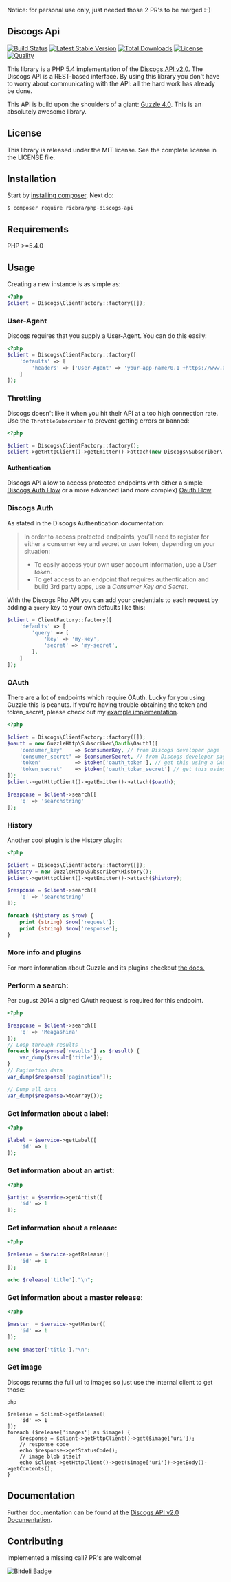 Notice: for personal use only, just needed those 2 PR's to be merged :-)


## Discogs Api

[![Build Status](https://secure.travis-ci.org/ricbra/php-discogs-api.png)](http://travis-ci.org/ricbra/php-discogs-api)
[![Latest Stable Version](https://poser.pugx.org/ricbra/php-discogs-api/v/stable.svg)](https://packagist.org/packages/ricbra/php-discogs-api)
[![Total Downloads](https://poser.pugx.org/ricbra/php-discogs-api/downloads.png)](https://packagist.org/packages/ricbra/php-discogs-api)
[![License](https://poser.pugx.org/ricbra/php-discogs-api/license.png)](https://packagist.org/packages/ricbra/php-discogs-api)
[![Quality](https://scrutinizer-ci.com/g/ricbra/php-discogs-api/badges/quality-score.png)](https://scrutinizer-ci.com/g/ricbra/php-discogs-api/)

This library is a PHP 5.4 implementation of the [Discogs API v2.0.](http://www.discogs.com/developers/index.html)
The Discogs API is a REST-based interface. By using this library you don't have to worry about communicating with the
API: all the hard work has already be done.

This API is build upon the shoulders of a giant: [Guzzle 4.0](http://guzzle.readthedocs.org/en/latest/). This is an absolutely awesome library.

## License
This library is released under the MIT license. See the complete license in the LICENSE file.

## Installation
Start by [installing composer](http://getcomposer.org/doc/01-basic-usage.md#installation).
Next do:

    $ composer require ricbra/php-discogs-api

## Requirements
PHP >=5.4.0

## Usage
Creating a new instance is as simple as:

```php
<?php
$client = Discogs\ClientFactory::factory([]);
```

### User-Agent
Discogs requires that you supply a User-Agent. You can do this easily:

```php
<?php
$client = Discogs\ClientFactory::factory([
    'defaults' => [
        'headers' => ['User-Agent' => 'your-app-name/0.1 +https://www.awesomesite.com'],
    ]
]);
```

### Throttling
Discogs doesn't like it when you hit their API at a too high connection rate. Use the <code>ThrottleSubscriber</code> to
prevent getting errors or banned:

```php
<?php

$client = Discogs\ClientFactory::factory();
$client->getHttpClient()->getEmitter()->attach(new Discogs\Subscriber\ThrottleSubscriber());

```

#### Authentication

Discogs API allow to access protected endpoints with either a simple [Discogs Auth Flow](https://www.discogs.com/developers/#page:authentication,header:authentication-discogs-auth-flow) or a more advanced (and more complex) [Oauth Flow](https://www.discogs.com/developers/#page:authentication,header:authentication-oauth-flow)

### Discogs Auth

As stated in the Discogs Authentication documentation:
> In order to access protected endpoints, you’ll need to register for either a consumer key and secret or user token, depending on your situation:
> - To easily access your own user account information, use a *User token*.
> - To get access to an endpoint that requires authentication and build 3rd party apps, use a *Consumer Key and Secret*.

With the Discogs Php API you can add your credentials to each request by adding a `query` key to your own defaults like this:
```php
$client = ClientFactory::factory([
    'defaults' => [
        'query' => [
            'key' => 'my-key',
            'secret' => 'my-secret',
        ],
    ]
]);
```

### OAuth
There are a lot of endpoints which require OAuth. Lucky for you using Guzzle this is peanuts. If you're having trouble obtaining the token and token_secret, please check out my [example implementation](https://github.com/ricbra/php-discogs-api-example).

```php
<?php

$client = Discogs\ClientFactory::factory([]);
$oauth = new GuzzleHttp\Subscriber\Oauth\Oauth1([
    'consumer_key'    => $consumerKey, // from Discogs developer page
    'consumer_secret' => $consumerSecret, // from Discogs developer page
    'token'           => $token['oauth_token'], // get this using a OAuth library
    'token_secret'    => $token['oauth_token_secret'] // get this using a OAuth library
]);
$client->getHttpClient()->getEmitter()->attach($oauth);

$response = $client->search([
    'q' => 'searchstring'
]);
```

### History
Another cool plugin is the History plugin:

```php
<?php

$client = Discogs\ClientFactory::factory([]);
$history = new GuzzleHttp\Subscriber\History();
$client->getHttpClient()->getEmitter()->attach($history);

$response = $client->search([
    'q' => 'searchstring'
]);

foreach ($history as $row) {
    print (string) $row['request'];
    print (string) $row['response'];
}

```

### More info and plugins
For more information about Guzzle and its plugins checkout [the docs.](http://guzzle.readthedocs.org/en/latest/)

### Perform a search:
Per august 2014 a signed OAuth request is required for this endpoint.

```php
<?php

$response = $client->search([
    'q' => 'Meagashira'
]);
// Loop through results
foreach ($response['results'] as $result) {
    var_dump($result['title']);
}
// Pagination data
var_dump($response['pagination']);

// Dump all data
var_dump($response->toArray());

```

### Get information about a label:

```php
<?php

$label = $service->getLabel([
    'id' => 1
]);

```

### Get information about an artist:

```php
<?php

$artist = $service->getArtist([
    'id' => 1
]);

```

### Get information about a release:

```php
<?php

$release = $service->getRelease([
    'id' => 1
]);

echo $release['title']."\n";
```

### Get information about a master release:

```php
<?php

$master  = $service->getMaster([
    'id' => 1
]);

echo $master['title']."\n";
```

### Get image

Discogs returns the full url to images so just use the internal client to get those:

```
php

$release = $client->getRelease([
    'id' => 1
]);
foreach ($release['images'] as $image) {
    $response = $client->getHttpClient()->get($image['uri']);
    // response code
    echo $response->getStatusCode();
    // image blob itself
    echo $client->getHttpClient()->get($image['uri'])->getBody()->getContents();
}

```

## Documentation
Further documentation can be found at the [Discogs API v2.0 Documentation](http://www.discogs.com/developers/index.html).

## Contributing
Implemented a missing call? PR's are welcome! 


[![Bitdeli Badge](https://d2weczhvl823v0.cloudfront.net/ricbra/php-discogs-api/trend.png)](https://bitdeli.com/free "Bitdeli Badge")

